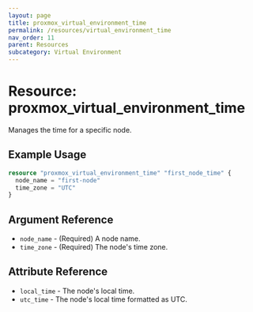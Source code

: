 ```yaml
---
layout: page
title: proxmox_virtual_environment_time
permalink: /resources/virtual_environment_time
nav_order: 11
parent: Resources
subcategory: Virtual Environment
---
```


# Resource: proxmox_virtual_environment_time

Manages the time for a specific node.

## Example Usage

```terraform
resource "proxmox_virtual_environment_time" "first_node_time" {
  node_name = "first-node"
  time_zone = "UTC"
}
```

## Argument Reference

* `node_name` - (Required) A node name.
* `time_zone` - (Required) The node's time zone.

## Attribute Reference

* `local_time` - The node's local time.
* `utc_time` - The node's local time formatted as UTC.
